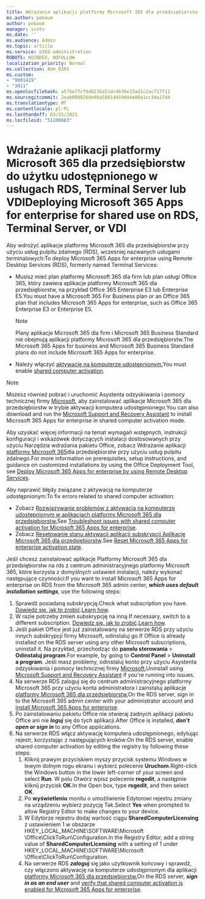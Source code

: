 ```yaml
---
title: Wdrażanie aplikacji platformy Microsoft 365 dla przedsiębiorstw do użytku udostępnionego w usługach RDS, Terminal Server lub VDI
ms.author: pebaum
author: pebaum
manager: scotv
ms.date: ''
ms.audience: Admin
ms.topic: article
ms.service: o365-administration
ROBOTS: NOINDEX, NOFOLLOW
localization_priority: Normal
ms.collection: Adm_O365
ms.custom:
- "9001419"
- "3411"
ms.openlocfilehash: a57be7fcf9d8236a51dc4b38e33ad1c2ac717f11
ms.sourcegitcommit: 2eab0980268e08a58014459d44a08a1cc34a17d4
ms.translationtype: MT
ms.contentlocale: pl-PL
ms.lasthandoff: 03/25/2021
ms.locfileid: "51200683"
---
```

# <a name="deploying-microsoft-365-apps-for-enterprise-for-shared-use-on-rds-terminal-server-or-vdi"></a><span data-ttu-id="74539-102">Wdrażanie aplikacji platformy Microsoft 365 dla przedsiębiorstw do użytku udostępnionego w usługach RDS, Terminal Server lub VDI</span><span class="sxs-lookup"><span data-stu-id="74539-102">Deploying Microsoft 365 Apps for enterprise for shared use on RDS, Terminal Server, or VDI</span></span>

<span data-ttu-id="74539-103">Aby wdrożyć aplikacje platformy Microsoft 365 dla przedsiębiorstw przy użyciu usług pulpitu zdalnego (RDS), wcześniej nazwanych usługami terminalowych:</span><span class="sxs-lookup"><span data-stu-id="74539-103">To deploy Microsoft 365 Apps for enterprise using Remote Desktop Services (RDS), formerly named Terminal Services:</span></span>

- <span data-ttu-id="74539-104">Musisz mieć plan platformy Microsoft 365 dla firm lub plan usługi Office 365, który zawiera aplikacje platformy Microsoft 365 dla przedsiębiorstw, na przykład Office 365 Enterprise E3 lub Enterprise E5.</span><span class="sxs-lookup"><span data-stu-id="74539-104">You must have a Microsoft 365 For Business plan or an Office 365 plan that includes Microsoft 365 Apps for enterprise, such as Office 365 Enterprise E3 or Enterprise E5.</span></span>
   > [!NOTE]
   > <span data-ttu-id="74539-105">Plany aplikacje Microsoft 365 dla firm i Microsoft 365 Business Standard nie obejmują aplikacji platformy Microsoft 365 dla przedsiębiorstw.</span><span class="sxs-lookup"><span data-stu-id="74539-105">The Microsoft 365 Apps for business and Microsoft 365 Business Standard plans do not include Microsoft 365 Apps for enterprise.</span></span>
- <span data-ttu-id="74539-106">Należy włączyć [aktywację na komputerze udostępnionym.](https://docs.microsoft.com/DeployOffice/overview-shared-computer-activation)</span><span class="sxs-lookup"><span data-stu-id="74539-106">You must enable [shared computer activation](https://docs.microsoft.com/DeployOffice/overview-shared-computer-activation).</span></span>

> [!NOTE]
> <span data-ttu-id="74539-107">Możesz również pobrać i uruchomić Asystenta odzyskiwania i pomocy technicznej firmy [Microsoft,](https://aka.ms/SaRA_OfficeSCA_M365Portal) aby zainstalować aplikacje Microsoft 365 dla przedsiębiorstw w trybie aktywacji komputera udostępnionego.</span><span class="sxs-lookup"><span data-stu-id="74539-107">You can also download and run the [Microsoft Support and Recovery Assistant](https://aka.ms/SaRA_OfficeSCA_M365Portal) to install Microsoft 365 Apps for enterprise in shared computer activation mode.</span></span>

<span data-ttu-id="74539-108">Aby uzyskać więcej informacji na temat wymagań wstępnych, instrukcji konfiguracji i wskazówek dotyczących instalacji dostosowanych przy użyciu Narzędzia wdrażania pakietu Office, zobacz Wdrażanie aplikacji [platformy Microsoft 365](https://docs.microsoft.com/DeployOffice/deploy-microsoft-365-apps-remote-desktop-services)dla przedsiębiorstw przy użyciu usług pulpitu zdalnego.</span><span class="sxs-lookup"><span data-stu-id="74539-108">For more information on prerequisites, setup instructions, and guidance on customized installations by using the Office Deployment Tool, see [Deploy Microsoft 365 Apps for enterprise by using Remote Desktop Services](https://docs.microsoft.com/DeployOffice/deploy-microsoft-365-apps-remote-desktop-services).</span></span>

<span data-ttu-id="74539-109">Aby naprawić błędy związane z aktywacją na komputerze udostępnionym:</span><span class="sxs-lookup"><span data-stu-id="74539-109">To fix errors related to shared computer activation:</span></span>

- <span data-ttu-id="74539-110">Zobacz [Rozwiązywanie problemów z aktywacją na komputerze udostępnionym w aplikacjach platformy Microsoft 365 dla przedsiębiorstw.](https://docs.microsoft.com/DeployOffice/troubleshoot-shared-computer-activation)</span><span class="sxs-lookup"><span data-stu-id="74539-110">See [Troubleshoot issues with shared computer activation for Microsoft 365 Apps for enterprise](https://docs.microsoft.com/DeployOffice/troubleshoot-shared-computer-activation).</span></span>
- <span data-ttu-id="74539-111">Zobacz [Resetowanie stanu aktywacji aplikacji subskrypcji Aplikacje Microsoft 365 dla przedsiębiorstw](https://go.microsoft.com/fwlink/?linkid=2109218).</span><span class="sxs-lookup"><span data-stu-id="74539-111">See [Reset Microsoft 365 Apps for enterprise activation state](https://go.microsoft.com/fwlink/?linkid=2109218).</span></span>

<span data-ttu-id="74539-112">Jeśli chcesz zainstalować aplikacje Platformy Microsoft 365 dla przedsiębiorstw na rds z centrum administracyjnego platformy Microsoft 365, które korzysta z domyślnych ustawień instalacji, należy wykonać następujące czynności:</span><span class="sxs-lookup"><span data-stu-id="74539-112">If you want to install Microsoft 365 Apps for enterprise on RDS from the Microsoft 365 admin center, ***which uses default installation settings***, use the following steps:</span></span>

1. <span data-ttu-id="74539-113">Sprawdź posiadaną subskrypcję.</span><span class="sxs-lookup"><span data-stu-id="74539-113">Check what subscription you have.</span></span> <span data-ttu-id="74539-114">[Dowiedz się, jak to zrobić](https://docs.microsoft.com/microsoft-365/admin/admin-overview/what-subscription-do-i-have).</span><span class="sxs-lookup"><span data-stu-id="74539-114">[Learn how](https://docs.microsoft.com/microsoft-365/admin/admin-overview/what-subscription-do-i-have).</span></span>
2. <span data-ttu-id="74539-115">W razie potrzeby zmień subskrypcję na inną.</span><span class="sxs-lookup"><span data-stu-id="74539-115">If necessary, switch to a different subscription.</span></span> <span data-ttu-id="74539-116">[Dowiedz się, jak to zrobić](https://docs.microsoft.com/microsoft-365/commerce/subscriptions/switch-to-a-different-plan).</span><span class="sxs-lookup"><span data-stu-id="74539-116">[Learn how](https://docs.microsoft.com/microsoft-365/commerce/subscriptions/switch-to-a-different-plan).</span></span>
3. <span data-ttu-id="74539-117">Jeśli pakiet Office jest już zainstalowany na serwerze RDS przy użyciu innych subskrypcji firmy Microsoft, odinstaluj go.</span><span class="sxs-lookup"><span data-stu-id="74539-117">If Office is already installed on the RDS server using any other Microsoft subscriptions, uninstall it.</span></span> <span data-ttu-id="74539-118">Na przykład, przechodząc do **panelu sterowania**  >  **Odinstaluj program**.</span><span class="sxs-lookup"><span data-stu-id="74539-118">For example, by going to **Control Panel** > **Uninstall a program**.</span></span> <span data-ttu-id="74539-119">Jeśli masz problemy, odinstaluj konto przy użyciu Asystenta odzyskiwania i pomocy technicznej firmy [Microsoft.](https://aka.ms/SARA-OfficeUninstall-Alchemy)</span><span class="sxs-lookup"><span data-stu-id="74539-119">Uninstall using [Microsoft Support and Recovery Assistant](https://aka.ms/SARA-OfficeUninstall-Alchemy) if you're running into issues.</span></span>
4. <span data-ttu-id="74539-120">Na serwerze RDS zaloguj się do centrum administracyjnego platformy Microsoft 365 przy użyciu konta administratora i zainstaluj aplikacje [platformy Microsoft 365 dla przedsiębiorstw.](https://portal.office.com/OLS/MySoftware.aspx)</span><span class="sxs-lookup"><span data-stu-id="74539-120">On the RDS server, sign in to the Microsoft 365 admin center with your administrator account and [install Microsoft 365 Apps for enterprise](https://portal.office.com/OLS/MySoftware.aspx).</span></span>
5. <span data-ttu-id="74539-121">Po zainstalowaniu pakietu Office nie otwieraj żadnych aplikacji pakietu Office ani nie ***loguj*** się do tych aplikacji.</span><span class="sxs-lookup"><span data-stu-id="74539-121">After Office is installed, ***don't open or sign in*** to any Office applications.</span></span>
6. <span data-ttu-id="74539-122">Na serwerze RDS włącz aktywację komputera udostępnionego, edytując rejestr, korzystając z następujących kroków:</span><span class="sxs-lookup"><span data-stu-id="74539-122">On the RDS server, enable shared computer activation by editing the registry by following these steps:</span></span>
   1. <span data-ttu-id="74539-123">Kliknij prawym przyciskiem myszy przycisk systemu Windows w lewym dolnym rogu ekranu i wybierz polecenie **Uruchom**.</span><span class="sxs-lookup"><span data-stu-id="74539-123">Right-click the Windows button in the lower left-corner of your screen and select **Run**.</span></span> <span data-ttu-id="74539-124">W polu Otwórz wpisz polecenie **regedit**, a następnie kliknij przycisk **OK**.</span><span class="sxs-lookup"><span data-stu-id="74539-124">In the Open box, type **regedit**, and then select **OK**.</span></span>
   2. <span data-ttu-id="74539-125">Po **wyświetleniu** monitu o umożliwienie Edytorowi rejestru zmiany na urządzeniu wybierz pozycję Tak.</span><span class="sxs-lookup"><span data-stu-id="74539-125">Select **Yes** when prompted to allow Registry Editor to make changes to your device.</span></span>
   3. <span data-ttu-id="74539-126">W Edytorze rejestru dodaj wartość ciągu **SharedComputerLicensing** z ustawieniem 1 w obszarze HKEY_LOCAL_MACHINE\SOFTWARE\Microsoft \Office\ClickToRun\Configuration.</span><span class="sxs-lookup"><span data-stu-id="74539-126">In the Registry Editor, add a string value of **SharedComputerLicensing** with a setting of 1 under HKEY_LOCAL_MACHINE\SOFTWARE\Microsoft \Office\ClickToRun\Configuration.</span></span>
   4. <span data-ttu-id="74539-127">Na serwerze RDS ***zaloguj*** się jako użytkownik końcowy i sprawdź, czy włączono aktywację na komputerze udostępnionym dla aplikacji [platformy Microsoft 365 dla przedsiębiorstw.](https://docs.microsoft.com/DeployOffice/troubleshoot-shared-computer-activation#verify-that-activation-for-microsoft-365-apps-succeeded)</span><span class="sxs-lookup"><span data-stu-id="74539-127">On the RDS server, ***sign in as an end user*** and [verify that shared computer activation is enabled for Microsoft 365 Apps for enterprise](https://docs.microsoft.com/DeployOffice/troubleshoot-shared-computer-activation#verify-that-activation-for-microsoft-365-apps-succeeded).</span></span>
